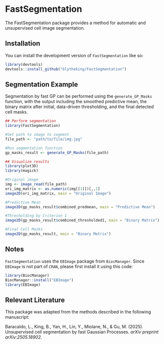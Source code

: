 
# FastSegmentation

<!-- badges: start -->
<!-- badges: end -->

The FastSegmentation package provides a method for automatic and unsupervised cell image segmentation. 

## Installation

You can install the development version of `FastSegmentation` like so:

``` r
library(devtools)
devtools::install_github("blytheking/FastSegmentation")
```

## Segmentation Example

Segmentation by fast GP can be performed using the `generate_GP_Masks` function, with the output including the smoothed predictive mean, the binary matrix after initial, data-driven thresholding, and the final detected cell masks.

``` r
## Perform segmentation
library(FastSegmentation)

#Set path to image to segment
file_path <- "path/to/file/img.jpg"

#Run segmentation function
gp_masks_result <- generate_GP_Masks(file_path)

## Visualize results
library(plot3D)
library(magick)

#Original image
img <- image_read(file_path)
ori_img_matrix <- as.numeric(img[[1]])[,,1]
image2D(ori_img_matrix, main = "Original Image")

#Predictive Mean
image2D(gp_masks_result$combined_predmean, main = "Predictive Mean")

#Thresholding by Criterion 1
image2D(gp_masks_result$combined_thresholded1, main = "Binary Matrix")

#Final Cell Masks
image2D(gp_masks_result, main = "Binary Matrix")
```

## Notes
`FastSegmentation` uses the `EBImage` package from `BiocManager`. Since `EBImage` is not part of `CRAN`, please first install it using this code:

``` r
library(BiocManager)
BiocManager::install("EBImage")
library(EBImage)
```

## Relevant Literature
This package was adapted from the methods described in the following manuscript:

Baracaldo, L., King, B., Yan, H., Lin, Y., Miolane, N., & Gu, M. (2025). Unsupervised cell segmentation by fast Gaussian Processes. _arXiv preprint arXiv:2505.18902_.

